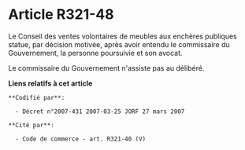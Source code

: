 # Article R321-48

Le Conseil des ventes volontaires de meubles aux enchères publiques statue, par décision motivée, après avoir entendu le
commissaire du Gouvernement, la personne poursuivie et son avocat.

Le commissaire du Gouvernement n'assiste pas au délibéré.

**Liens relatifs à cet article**

	**Codifié par**:

	  - Décret n°2007-431 2007-03-25 JORF 27 mars 2007

	**Cité par**:

	  - Code de commerce - art. R321-40 (V)
